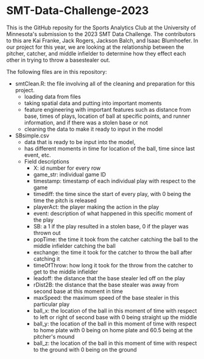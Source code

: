 # SMT-Data-Challenge-2023

This is the GitHub reposity for the Sports Analytics Club at the University of Minnesota's submission to the 2023 SMT Data Challenge. The contributors to this are Kai Franke, Jack Rogers, Jackson Balch, and Isaac Blumhoefer. In our project for this year, we are looking at the relationship between the pitcher, catcher, and middle infielder to determine how they effect each other in trying to throw a basestealer out. 

The following files are in this repository:
* smtClean.R: the file involving all of the cleaning and preparation for this project.
  * loading data from files
  * taking spatial data and putting into important moments
  * feature engineering with important features such as distance from base, times of plays, location of ball at specific points, and runner information, and if there was a stolen base or not
  * cleaning the data to make it ready to input in the model
* SBsimple.csv
  * data that is ready to be input into the model,
  * has different moments in time for location of the ball, time since last event, etc.
  * Field descriptions
    * X: id number for every row
    * game_str: individual game ID
    * timestamp: timestamp of each individual play with respect to the game
    * timediff: the time since the start of every play, with 0 being the time the pitch is released
    * playerAct: the player making the action in the play
    * event: description of what happened in this specific moment of the play
    * SB: a 1 if the play resulted in a stolen base, 0 if the player was thrown out
    * popTime: the time it took from the catcher catching the ball to the middle infielder catching the ball
    * exchange: the time it took for the catcher to throw the ball after catching it
    * timeOfThrow: how long it took for the throw from the catcher to get to the middle infielder
    * leadoff: the distance that the base stealer led off on the play
    * rDist2B: the distance that the base stealer was away from second base at this moment in time
    * maxSpeed: the maximum speed of the base stealer in this particular play
    * ball_x: the location of the ball in this moment of time with respect to left or right of second base with 0 being straight up the middle
    * ball_y: the location of the ball in this moment of time with respect to home plate with 0 being on home plate and 60.5 being at the pitcher's mound
    * ball_z: the location of the ball in this moment of time with respect to the ground with 0 being on the ground
